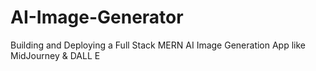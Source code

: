 # AI-Image-Generator
Building and Deploying a Full Stack MERN AI Image Generation App like MidJourney &amp; DALL E
